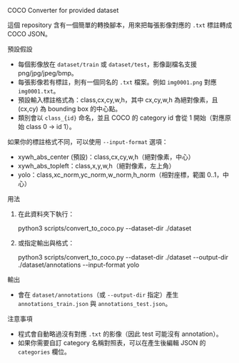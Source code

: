 COCO Converter for provided dataset

這個 repository 含有一個簡單的轉換腳本，用來把每張影像對應的 `.txt` 標註轉成 COCO JSON。

預設假設
- 每個影像放在 `dataset/train` 或 `dataset/test`，影像副檔名支援 png/jpg/jpeg/bmp。
- 每張影像若有標註，則有一個同名的 `.txt` 檔案。例如 `img0001.png` 對應 `img0001.txt`。
- 預設輸入標註格式為：class,cx,cy,w,h，其中 cx,cy,w,h 為絕對像素，且 (cx,cy) 為 bounding box 的中心點。
- 類別會以 `class_{id}` 命名，並且 COCO 的 category id 會從 1 開始（對應原始 class 0 -> id 1）。

如果你的標註格式不同，可以使用 `--input-format` 選項：
- xywh_abs_center (預設)：class,cx,cy,w,h（絕對像素，中心）
- xywh_abs_topleft：class,x,y,w,h（絕對像素，左上角）
- yolo：class,xc_norm,yc_norm,w_norm,h_norm（相對座標，範圍 0..1，中心）

用法
1. 在此資料夾下執行：

   python3 scripts/convert_to_coco.py --dataset-dir ./dataset

2. 或指定輸出與格式：

   python3 scripts/convert_to_coco.py --dataset-dir ./dataset --output-dir ./dataset/annotations --input-format yolo

輸出
- 會在 `dataset/annotations`（或 `--output-dir` 指定）產生 `annotations_train.json` 與 `annotations_test.json`。

注意事項
- 程式會自動略過沒有對應 `.txt` 的影像（因此 test 可能沒有 annotation）。
- 如果你需要自訂 category 名稱對照表，可以在產生後編輯 JSON 的 `categories` 欄位。
